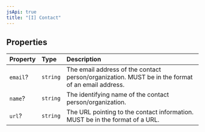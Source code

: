 ```yaml
---
jsApi: true
title: "[I] Contact"
---
```


## Properties

| Property | Type     | Description                                                                                      |
| :------- | :------- | :----------------------------------------------------------------------------------------------- |
| `email`? | `string` | The email address of the contact person/organization. MUST be in the format of an email address. |
| `name`?  | `string` | The identifying name of the contact person/organization.                                         |
| `url`?   | `string` | The URL pointing to the contact information. MUST be in the format of a URL.                     |
